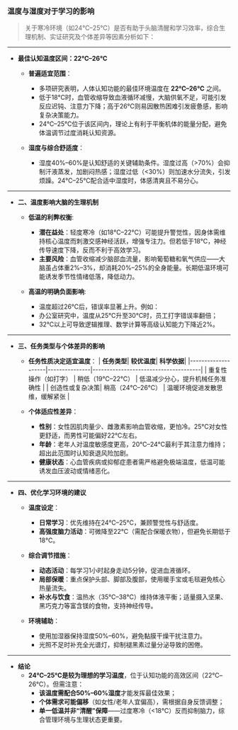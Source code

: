 ### 温度与湿度对于学习的影响
> 关于寒冷环境（如24℃–25℃）是否有助于头脑清醒和学习效率，综合生理机制、实证研究及个体差异等因素分析如下：

---
* **最佳认知温度区间：22℃–26℃**
  - **普遍适宜范围**：
    * 多项研究表明，人体认知功能的最佳环境温度在 **22℃–26℃** 之间。
    * 低于18℃时，血管收缩导致血液循环减慢，大脑供氧不足，可能引发反应迟钝、注意力下降；高于26℃则易因散热困难引发疲惫感，影响复杂决策能力。
    * 24℃–25℃位于该区间内，理论上有利于平衡机体的能量分配，避免体温调节过度消耗认知资源。

  - **湿度与综合舒适度**：
    * 湿度40%–60%是认知舒适的关键辅助条件。湿度过高（>70%）会抑制汗液蒸发，加剧闷热感；湿度过低（<30%）则加速水分流失，引发烦躁。24℃–25℃配合适中湿度时，体感清爽且不易分心。

---
* **二、温度影响大脑的生理机制**
  - **低温的利弊权衡**:
    * **潜在益处**：轻度寒冷（如18℃–22℃）可能提升警觉性，因身体需维持核心温度而刺激交感神经活跃，增强专注力。但若低于18℃，神经传导速度下降，反而不利于高效学习。
    * **主要风险**：血管收缩减少脑部血流量，影响葡萄糖和氧气供应——大脑虽占体重2%–3%，却消耗20%–25%的全身能量。长期低温环境可能诱发季节性情绪低落，降低动力。

  - **高温的明确负面影响**:
    * 温度超过26℃后，错误率显著上升。例如：
    * 办公室研究中，温度从25℃升至30℃时，员工打字错误率翻倍；
    * 32℃以上可导致逻辑推理、数学计算等高级认知能力下降近2%。

---
* **三、任务类型与个体差异的影响**
  - **任务性质决定适宜温度**：
  | **任务类型**| **较优温度**| **科学依据**|
  |--------------------|---------------|--------------------------------------|
  | 重复性操作（如打字） | 稍低（19℃–22℃） | 低温减少分心，提升机械任务准确性 |
  | 创造性或复杂决策| 稍高（24℃–26℃） | 温暖环境促进发散思维，缓解紧张 |

  - **个体适应性差异**：
      * **性别**：女性因肌肉量少、雌激素影响血管收缩，更怕冷。25℃对女性更舒适，而男性可能偏好22℃左右。
      * **年龄**：老年人对温度敏感度更高，20℃–24℃最利于其注意力维持；超出此范围时认知衰退风险加剧。
      * **健康状态**：心血管疾病或抑郁症患者需严格避免极端温度，低温可能诱发血压波动或情绪恶化。

---
* **四、优化学习环境的建议**
  - **温度设定**：
    * **日常学习**：优先维持在24℃–25℃，兼顾警觉性与舒适度。
    * **高强度脑力活动**：可微降至22℃（需配合保暖衣物），但避免长期低于18℃。

  - **综合调节措施**：
    * **动态活动**：每学习1小时起身走动5分钟，促进血液循环。
    * **局部保暖**：重点保护头部、脚部及腹部，使用暖手宝或毛毯避免核心热量流失。
    * **补水与饮食**：温热水（35℃–38℃）维持体液平衡；适量摄入坚果、黑巧克力等富含镁的食物，支持神经传导。

  - **环境辅助**：
    * 使用加湿器保持湿度50%–60%，避免黏膜干燥干扰注意力。
    * 光照不足时补充全光谱灯，抑制褪黑素过量分泌导致的困倦。

---
* **结论**
  - **24℃–25℃是较为理想的学习温度**，位于认知功能的高效区间（22℃–26℃）。但需注意：
    * **该温度需配合50%–60%湿度**才能发挥最佳效果；
    * **个体需求可能偏移**（如女性/老年人宜偏高），需根据自身反馈调整；
    * **单一低温并非“清醒”保障**——过度寒冷（<18℃）反而抑制脑力，综合管理环境与生理状态更重要。